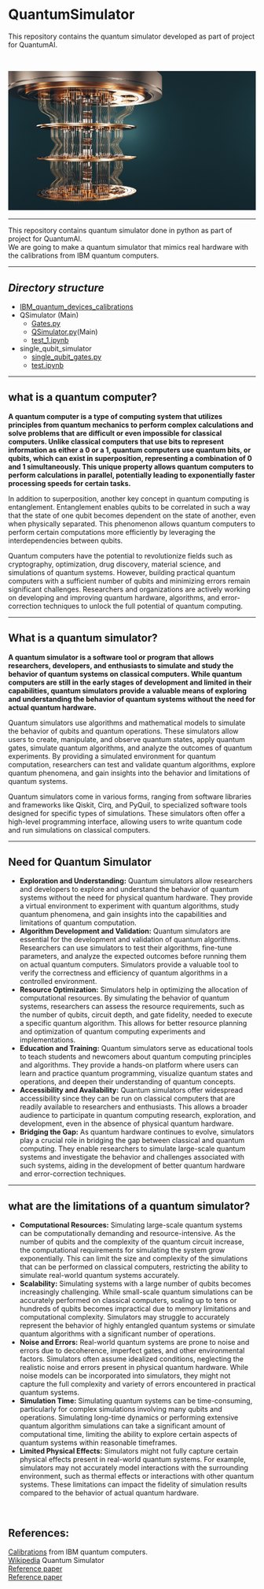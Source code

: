 # QuantumSimulator
This repository contains the quantum simulator developed as part of project for QuantumAI.<br>

<br>

![quantum computer image](  https://github.com/Akash6300/QuantumSimulator/blob/52fdb143c18e0672a083c347660456b046bba703/QuantumComputer.jpg )

---
This repository contains quantum simulator done in python as part of project for QuantumAI.<br>
We are going to make a quantum simulator that mimics real hardware with the calibrations from IBM quantum computers.

---
## **_Directory structure_**
- [IBM_quantum_devices_calibrations](https://github.com/Akash6300/QuantumSimulator/tree/main/IBM_quantum_devices_calibrations)
- QSimulator (Main)
  - [Gates.py](QSimulator/Gates.py)
  - [QSimulator.py](QSimulator/QSimulator.py)(Main)
  - [test_1.ipynb](QSimulator/test_1.ipynb)
- single_qubit_simulator
  - [single_qubit_gates.py](single_qubit_simulator/single_qubit_gates.py)
  - [test.ipynb](single_qubit_simulator/test.ipynb)





---
## what is a quantum computer?

**A quantum computer is a type of computing system that utilizes principles from quantum mechanics to perform complex calculations and solve problems that are difficult or even impossible for classical computers. Unlike classical computers that use bits to represent information as either a 0 or a 1, quantum computers use quantum bits, or qubits, which can exist in superposition, representing a combination of 0 and 1 simultaneously. This unique property allows quantum computers to perform calculations in parallel, potentially leading to exponentially faster processing speeds for certain tasks.**

In addition to superposition, another key concept in quantum computing is entanglement. Entanglement enables qubits to be correlated in such a way that the state of one qubit becomes dependent on the state of another, even when physically separated. This phenomenon allows quantum computers to perform certain computations more efficiently by leveraging the interdependencies between qubits.

Quantum computers have the potential to revolutionize fields such as cryptography, optimization, drug discovery, material science, and simulations of quantum systems. However, building practical quantum computers with a sufficient number of qubits and minimizing errors remain significant challenges. Researchers and organizations are actively working on developing and improving quantum hardware, algorithms, and error-correction techniques to unlock the full potential of quantum computing.



---

## What is a quantum simulator?

**A quantum simulator is a software tool or program that allows researchers, developers, and enthusiasts to simulate and study the behavior of quantum systems on classical computers. While quantum computers are still in the early stages of development and limited in their capabilities, quantum simulators provide a valuable means of exploring and understanding the behavior of quantum systems without the need for actual quantum hardware.**

Quantum simulators use algorithms and mathematical models to simulate the behavior of qubits and quantum operations. These simulators allow users to create, manipulate, and observe quantum states, apply quantum gates, simulate quantum algorithms, and analyze the outcomes of quantum experiments. By providing a simulated environment for quantum computation, researchers can test and validate quantum algorithms, explore quantum phenomena, and gain insights into the behavior and limitations of quantum systems.

Quantum simulators come in various forms, ranging from software libraries and frameworks like Qiskit, Cirq, and PyQuil, to specialized software tools designed for specific types of simulations. These simulators often offer a high-level programming interface, allowing users to write quantum code and run simulations on classical computers.
<br>

---

## Need for Quantum Simulator

- **Exploration and Understanding:** Quantum simulators allow researchers and developers to explore and understand the behavior of quantum systems without the need for physical quantum hardware. They provide a virtual environment to experiment with quantum algorithms, study quantum phenomena, and gain insights into the capabilities and limitations of quantum computation.
- **Algorithm Development and Validation:** Quantum simulators are essential for the development and validation of quantum algorithms. Researchers can use simulators to test their algorithms, fine-tune parameters, and analyze the expected outcomes before running them on actual quantum computers. Simulators provide a valuable tool to verify the correctness and efficiency of quantum algorithms in a controlled environment.
- **Resource Optimization:** Simulators help in optimizing the allocation of computational resources. By simulating the behavior of quantum systems, researchers can assess the resource requirements, such as the number of qubits, circuit depth, and gate fidelity, needed to execute a specific quantum algorithm. This allows for better resource planning and optimization of quantum computing experiments and implementations.
- **Education and Training:** Quantum simulators serve as educational tools to teach students and newcomers about quantum computing principles and algorithms. They provide a hands-on platform where users can learn and practice quantum programming, visualize quantum states and operations, and deepen their understanding of quantum concepts.
- **Accessibility and Availability:** Quantum simulators offer widespread accessibility since they can be run on classical computers that are readily available to researchers and enthusiasts. This allows a broader audience to participate in quantum computing research, exploration, and development, even in the absence of physical quantum hardware.
- **Bridging the Gap:** As quantum hardware continues to evolve, simulators play a crucial role in bridging the gap between classical and quantum computing. They enable researchers to simulate large-scale quantum systems and investigate the behavior and challenges associated with such systems, aiding in the development of better quantum hardware and error-correction techniques.

---
  

## what are the limitations of a quantum simulator?

- **Computational Resources:** Simulating large-scale quantum systems can be computationally demanding and resource-intensive. As the number of qubits and the complexity of the quantum circuit increase, the computational requirements for simulating the system grow exponentially. This can limit the size and complexity of the simulations that can be performed on classical computers, restricting the ability to simulate real-world quantum systems accurately.
- **Scalability:** Simulating systems with a large number of qubits becomes increasingly challenging. While small-scale quantum simulations can be accurately performed on classical computers, scaling up to tens or hundreds of qubits becomes impractical due to memory limitations and computational complexity. Simulators may struggle to accurately represent the behavior of highly entangled quantum systems or simulate quantum algorithms with a significant number of operations.
- **Noise and Errors:** Real-world quantum systems are prone to noise and errors due to decoherence, imperfect gates, and other environmental factors. Simulators often assume idealized conditions, neglecting the realistic noise and errors present in physical quantum hardware. While noise models can be incorporated into simulators, they might not capture the full complexity and variety of errors encountered in practical quantum systems.
- **Simulation Time:** Simulating quantum systems can be time-consuming, particularly for complex simulations involving many qubits and operations. Simulating long-time dynamics or performing extensive quantum algorithm simulations can take a significant amount of computational time, limiting the ability to explore certain aspects of quantum systems within reasonable timeframes.
- **Limited Physical Effects:** Simulators might not fully capture certain physical effects present in real-world quantum systems. For example, simulators may not accurately model interactions with the surrounding environment, such as thermal effects or interactions with other quantum systems. These limitations can impact the fidelity of simulation results compared to the behavior of actual quantum hardware.

<br>

References:
---
[Calibrations](https://ibm.co/3XQgStY) from IBM quantum computers.<br>
[Wikipedia](https://en.wikipedia.org/wiki/Quantum_simulator) Quantum Simulator <br>
[Reference paper](https://arxiv.org/pdf/2203.07301.pdf)<br>
[Reference paper](https://www.nature.com/articles/s41598-019-47174-9)
